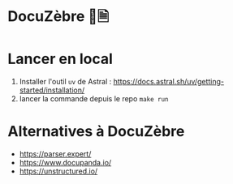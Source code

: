 # DocuZèbre 🦓🗎

# Lancer en local

1. Installer l'outil `uv` de Astral : https://docs.astral.sh/uv/getting-started/installation/
2. lancer la commande depuis le repo `make run`

# Alternatives à DocuZèbre
- https://parser.expert/
- https://www.docupanda.io/
- https://unstructured.io/